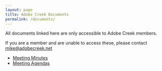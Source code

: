 ```yaml
---
layout: page
title: Adobe Creek Documents
permalink: /documents/
---
```


All documents linked here are only accessible to Adobe Creek members.

If you are a member and are unable to access these, please contact
[mike@adobecreek.net](mailto:mike@adobecreek.net)

* [Meeting Minutes](https://drive.google.com/drive/folders/1TqbtIsCOuxt7aLHfM2zVAX510b_7sHVV?usp=sharing)
* [Meeting Agendas](https://drive.google.com/drive/folders/1MA6WHcRpN6kTsNRTsvPhYUa5wN0OuKQ_?usp=sharing)
